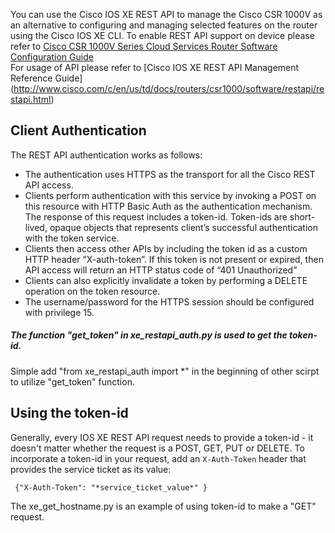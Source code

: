 You can use the Cisco IOS XE REST API to manage the Cisco CSR 1000V as an alternative to configuring and managing selected features on the router using the Cisco IOS XE CLI. 
To enable REST API support on device please refer to [Cisco CSR 1000V Series Cloud Services 
Router Software Configuration Guide](http://www.cisco.com/c/en/us/td/docs/routers/csr1000/software/configuration/csr1000Vswcfg.pdf)<br>
For usage of API please refer to [Cisco IOS XE REST API Management Reference Guide] (http://www.cisco.com/c/en/us/td/docs/routers/csr1000/software/restapi/restapi.html)


## Client Authentication

The REST API authentication works as follows:
* The authentication uses HTTPS as the transport for all the Cisco REST API access.
* Clients perform authentication with this service by invoking a POST on this resource with HTTP
Basic Auth as the authentication mechanism. The response of this request includes a token-id.
Token-ids are short-lived, opaque objects that represents client’s successful authentication with the
token service.
* Clients then access other APIs by including the token id as a custom HTTP header “X-auth-token”.
If this token is not present or expired, then API access will return an HTTP status code of “401
Unauthorized”
* Clients can also explicitly invalidate a token by performing a DELETE operation on the token
resource.
* The username/password for the HTTPS session should be configured with privilege 15.<br>

##### The function "get_token" in xe_restapi_auth.py is used to get the token-id. 
Simple add "from xe_restapi_auth import *" in the beginning of other scirpt to utilize "get_token" function.

## Using the token-id
Generally, every IOS XE REST API request needs to provide a token-id - it doesn't matter whether the request is a POST, GET, PUT or DELETE. To incorporate a token-id in your request, add an `X-Auth-Token` header that provides the service ticket as its value:

	 {"X-Auth-Token": "*service_ticket_value*" }
	 
The xe_get_hostname.py is an example of using token-id to make a "GET" request.
